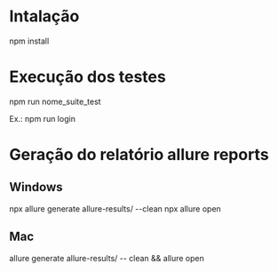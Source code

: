 # Intalação

npm install

# Execução dos testes

npm run nome_suite_test

Ex.: npm run login

# Geração do relatório allure reports

## Windows 
npx allure generate allure-results/ --clean
npx allure open

## Mac 
allure generate allure-results/ -- clean && allure open
